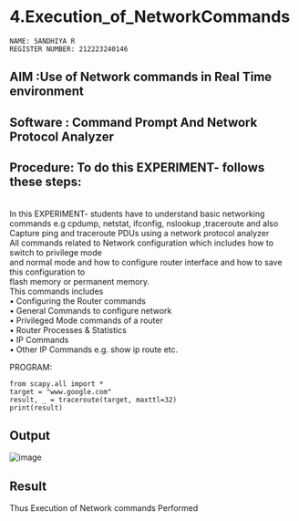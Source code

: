 # 4.Execution_of_NetworkCommands
```
NAME: SANDHIYA R
REGISTER NUMBER: 212223240146
```
## AIM :Use of Network commands in Real Time environment
## Software : Command Prompt And Network Protocol Analyzer
## Procedure: To do this EXPERIMENT- follows these steps:
<BR>
In this EXPERIMENT- students have to understand basic networking commands e.g cpdump, netstat, ifconfig, nslookup ,traceroute and also Capture ping and traceroute PDUs using a network protocol analyzer 
<BR>
All commands related to Network configuration which includes how to switch to privilege mode
<BR>
and normal mode and how to configure router interface and how to save this configuration to
<BR>
flash memory or permanent memory.
<BR>
This commands includes
<BR>
• Configuring the Router commands
<BR>
• General Commands to configure network
<BR>
• Privileged Mode commands of a router 
<BR>
• Router Processes & Statistics
<BR>
• IP Commands
<BR>
• Other IP Commands e.g. show ip route etc.
<BR>



PROGRAM:
```
from scapy.all import *
target = "www.google.com"
result, _ = traceroute(target, maxttl=32)
print(result)
```
## Output

![image](https://github.com/SandhiyaRajagopal/4.Execution_of_NetworkCommends/assets/144870852/4d889089-aedc-49c6-9e92-7acf1a557b8a)

## Result
Thus Execution of Network commands Performed 
